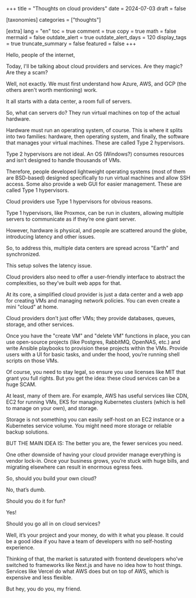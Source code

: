 +++
title = "Thoughts on cloud providers"
date = 2024-07-03
draft = false

[taxonomies]
categories = ["thoughts"]

[extra]
lang = "en"
toc = true
comment = true
copy = true
math = false
mermaid = false
outdate_alert = true
outdate_alert_days = 120
display_tags = true
truncate_summary = false
featured = false
+++

Hello, people of the internet,

Today, I'll be talking about cloud providers and services. Are they magic? Are they a scam?

Well, not exactly. We must first understand how Azure, AWS, and GCP (the others aren't worth mentioning) work.

It all starts with a data center, a room full of servers.

So, what can servers do? They run virtual machines on top of the actual hardware.

Hardware must run an operating system, of course. This is where it splits into two families: hardware, then operating system, and finally, the software that manages your virtual machines. These are called Type 2 hypervisors.

Type 2 hypervisors are not ideal. An OS (Windows?) consumes resources and isn’t designed to handle thousands of VMs.

Therefore, people developed lightweight operating systems (most of them are BSD-based) designed specifically to run virtual machines and allow SSH access. Some also provide a web GUI for easier management. These are called Type 1 hypervisors.

Cloud providers use Type 1 hypervisors for obvious reasons.

Type 1 hypervisors, like Proxmox, can be run in clusters, allowing multiple servers to communicate as if they’re one giant server.

However, hardware is physical, and people are scattered around the globe, introducing latency and other issues.

So, to address this, multiple data centers are spread across "Earth" and synchronized.

This setup solves the latency issue.

Cloud providers also need to offer a user-friendly interface to abstract the complexities, so they’ve built web apps for that.

At its core, a simplified cloud provider is just a data center and a web app for creating VMs and managing network policies. You can even create a mini "cloud" at home.

Cloud providers don’t just offer VMs; they provide databases, queues, storage, and other services.

Once you have the "create VM" and "delete VM" functions in place, you can use open-source projects (like Postgres, RabbitMQ, OpenNAS, etc.) and write Ansible playbooks to provision these projects within the VMs. Provide users with a UI for basic tasks, and under the hood, you’re running shell scripts on those VMs.

Of course, you need to stay legal, so ensure you use licenses like MIT that grant you full rights. But you get the idea: these cloud services can be a huge SCAM.

At least, many of them are. For example, AWS has useful services like CDN, EC2 for running VMs, EKS for managing Kubernetes clusters (which is hell to manage on your own), and storage.

Storage is not something you can easily self-host on an EC2 instance or a Kubernetes service volume. You might need more storage or reliable backup solutions.

BUT THE MAIN IDEA IS: The better you are, the fewer services you need.

One other downside of having your cloud provider manage everything is vendor lock-in. Once your business grows, you’re stuck with huge bills, and migrating elsewhere can result in enormous egress fees.

So, should you build your own cloud?

No, that’s dumb.

Should you do it for fun?

Yes!

Should you go all in on cloud services?

Well, it’s your project and your money, do with it what you please. It could be a good idea if you have a team of developers with no self-hosting experience.

Thinking of that, the market is saturated with frontend developers who’ve switched to frameworks like Next.js and have no idea how to host things. Services like Vercel do what AWS does but on top of AWS, which is expensive and less flexible.

But hey, you do you, my friend.